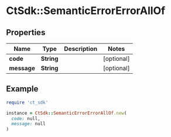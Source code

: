# CtSdk::SemanticErrorErrorAllOf

## Properties

| Name | Type | Description | Notes |
| ---- | ---- | ----------- | ----- |
| **code** | **String** |  | [optional] |
| **message** | **String** |  | [optional] |

## Example

```ruby
require 'ct_sdk'

instance = CtSdk::SemanticErrorErrorAllOf.new(
  code: null,
  message: null
)
```

